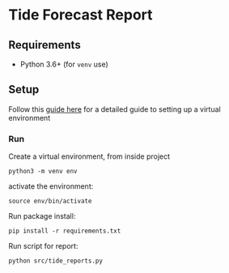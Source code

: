 # Tide Forecast Report

## Requirements
- Python 3.6+ (for `venv` use)

## Setup

Follow this [guide here](https://packaging.python.org/guides/installing-using-pip-and-virtual-environments/#creating-a-virtual-environment) for a detailed guide to setting up a virtual environment

### Run
Create a virtual environment, from inside project
```shell
python3 -m venv env
```

activate the environment:
```shell
source env/bin/activate
```

Run package install:
```shell
pip install -r requirements.txt
```

Run script for report:
```shell
python src/tide_reports.py
```
